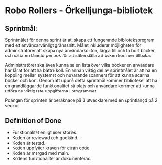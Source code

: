 # Robo Rollers - Örkelljunga-bibliotek

## Sprintmål:

Sprintmålet för denna sprint är att skapa ett fungerande biblioteksprogram med ett användarvänligt gränssnitt. Målet inkluderar möjligheten för administratörer att skapa nya användarkonton, lägga till och ta bort böcker, och sätta en lånetid per bok för att säkerställa att boken kommer tillbaka. 

Administratörer ska även kunna se en lista över vilka böcker en användare har lånat för att ha bättre koll. En annan viktig del av sprintmålet är att ha en koppling mellan systemet och nuvarande scanners för att kunna scanna böcker och kort. 
Genom att uppnå detta sprintmål kommer biblioteket att ha en grundläggande funktionalitet på plats och användare kommer att kunna utföra de viktigaste uppgifterna i programmet.

Poängen för sprinten är beräknade på 3 utvecklare med en sprintlängd på 2 veckor. 

## Definition of Done
* Funktionalitet enligt user stories.
* Koden är reviewad och godkänd.
* Koden är testad.
* Koden uppfyller kraven för clean code.
* Koden är mergad med main.
* Kodens funktionalitet är dokumenterad. 
